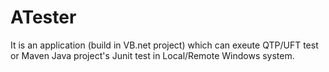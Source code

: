# ATester
It is an application (build in VB.net project) which can exeute QTP/UFT test or Maven Java project's Junit test in Local/Remote Windows system.
